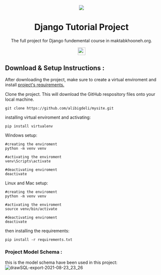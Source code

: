 #

<p align="center">
  <img src="https://user-images.githubusercontent.com/29748439/130503888-ee2103cc-267f-4cfc-9ae7-b9da19f41a86.png">
  <h1 align="center">
    Django Tutorial Project
  </h1>
<p align="center">The full project for Django fundemental course in maktabkhooneh.org.</p>
</p>

<div align="center">
<a href="https://open.vscode.dev/alibigdeli/mysite.git"><img src="https://open.vscode.dev/badges/open-in-vscode.svg" height="25px"></a>

</div>

## Download & Setup Instructions :

After downloading the project, make sure to create a virtual enviroment and  install [project's requirements.](https://github.com/alibigdeli/mysite/requirements.txt)

Clone the project. This will download the GitHub respository files onto your local machine.

```Shell
git clone https://github.com/alibigdeli/mysite.git
```
installing virtual enviroment and activating:
```Shell
pip install virtualenv
```
Windows setup:
```Shell
#creating the enviroment
python -m venv venv

#activating the enviroment
venv\Scripts\activate

#deactivating enviroment
deactivate
```
Linux and Mac setup:
```Shell
#creating the enviroment
python -m venv venv

#activating the enviroment
source venv/bin/activate

#deactivating enviroment
deactivate
```

then installing the requirements:

```Shell
pip install -r requirements.txt
```

### Project Model Schema :
this is the model schema have been used in this project:
![drawSQL-export-2021-08-23_23_26](https://user-images.githubusercontent.com/29748439/130503854-cefc63a6-1466-4164-825a-9f313d521059.png)

